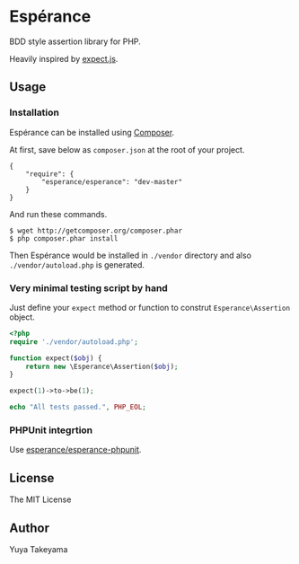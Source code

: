 Esp&eacute;rance
================

BDD style assertion library for PHP.

Heavily inspired by [expect.js](https://github.com/LearnBoost/expect.js).

Usage
-----

### Installation

Esp&eacute;rance can be installed using [Composer](http://getcomposer.org/).

At first, save below as `composer.json` at the root of your project.

```
{
    "require": {
        "esperance/esperance": "dev-master"
    }
}
```

And run these commands.

```
$ wget http://getcomposer.org/composer.phar
$ php composer.phar install
```

Then Esp&eacute;rance would be installed in `./vendor` directory and also `./vendor/autoload.php` is generated.

### Very minimal testing script by hand

Just define your `expect` method or function to construt `Esperance\Assertion` object.

```php
<?php
require './vendor/autoload.php';

function expect($obj) {
    return new \Esperance\Assertion($obj);
}

expect(1)->to->be(1);

echo "All tests passed.", PHP_EOL;
```

### PHPUnit integrtion

Use [esperance/esperance-phpunit](https://github.com/esperance/esperance-phpunit).

License
-------

The MIT License

Author
------

Yuya Takeyama

